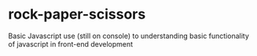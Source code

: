 # rock-paper-scissors
Basic Javascript use (still on console) to understanding basic functionality of javascript in front-end development
